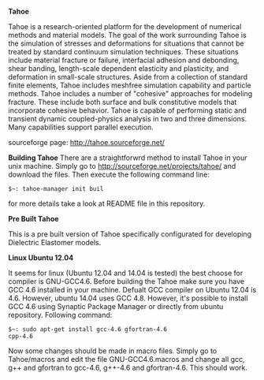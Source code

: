 <B>Tahoe</B>

Tahoe is a research-oriented platform for the development of numerical methods and material models. The goal of the work surrounding Tahoe is the simulation of stresses and deformations for situations that cannot be treated by standard continuum simulation techniques. These situations include material fracture or failure, interfacial adhesion and debonding, shear banding, length-scale dependent elasticity and plasticity, and deformation in small-scale structures. Aside from a collection of standard finite elements, Tahoe includes meshfree simulation capability and particle methods. Tahoe includes a number of "cohesive" approaches for modeling fracture. These include both surface and bulk constitutive models that incorporate cohesive behavior. Tahoe is capable of performing static and transient dynamic coupled-physics analysis in two and three dimensions. Many capabilities support parallel execution.

sourceforge page: <a href="http://tahoe.sourceforge.net/">http://tahoe.sourceforge.net/</a>

<B>Building Tahoe</B>
There are a straightforwrd method to install Tahoe in your unix machine. Simply go to <a href="http://sourceforge.net/projects/tahoe/">http://sourceforge.net/projects/tahoe/</a> and download the files. Then execute the following command line:

<code>$~: tahoe-manager init buil</code>

for more details take a look at README file in this repository.

<B>Pre Built Tahoe</B>

This is a pre built version of Tahoe specifically configurated for developing Dielectric Elastomer models.

<B>Linux Ubuntu 12.04</B>

It seems for linux (Ubuntu 12.04 and 14.04 is tested) the best choose for compiler is GNU-GCC4.6. Before building the Tahoe make sure you have GCC 4.6 installed in your machine. Defualt GCC compiler on Ubuntu 12.04 is 4.6. However, ubuntu 14.04 uses GCC 4.8. However, it's possible to install GCC 4.6 using Synaptic Package Manager or directly from ubuntu repository. Following command:

<code>$~: sudo apt-get install gcc-4.6 gfortran-4.6 cpp-4.6</code>

Now some changes should be made in macro files. Simply go to Tahoe/macros and edit the file GNU-GCC4.6.macros and change all gcc, g++ and gfortran to gcc-4.6, g++-4.6 and gfortran-4.6. This should work.
